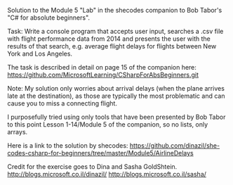 Solution to the Module 5 "Lab" in the shecodes companion to Bob Tabor's "C# for absolute beginners".

Task: Write a console program that accepts user input, searches a .csv file with flight performance data from 2014 
and presents the user with the results of that search, e.g. average flight delays for flights between New York and Los Angeles.

The task is described in detail on page 15 of the companion here:
https://github.com/MicrosoftLearning/CSharpForAbsBeginners.git

Note: My solution only worries about arrival delays (when the plane arrives late at the destination), as those are typically 
the most problematic and can cause you to miss a connecting flight.

I purposefully tried using only tools that have been presented by Bob Tabor to this point Lesson 1-14/Module 5 of the companion, so no lists, only arrays.

Here is a link to the solution by shecodes:
https://github.com/dinazil/she-codes-csharp-for-beginners/tree/master/Module5/AirlineDelays

Credit for the exercise goes to
Dina and Sasha GoldShtein.
http://blogs.microsoft.co.il/dinazil/
http://blogs.microsoft.co.il/sasha/

